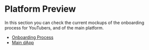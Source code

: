 # Platform Preview

In this section you can check the current mockups of the onboarding process for YouTubers, and of the main platform.

* [Onboarding Process](onboarding.md)
* [Main dApp](main-dapp.md)
